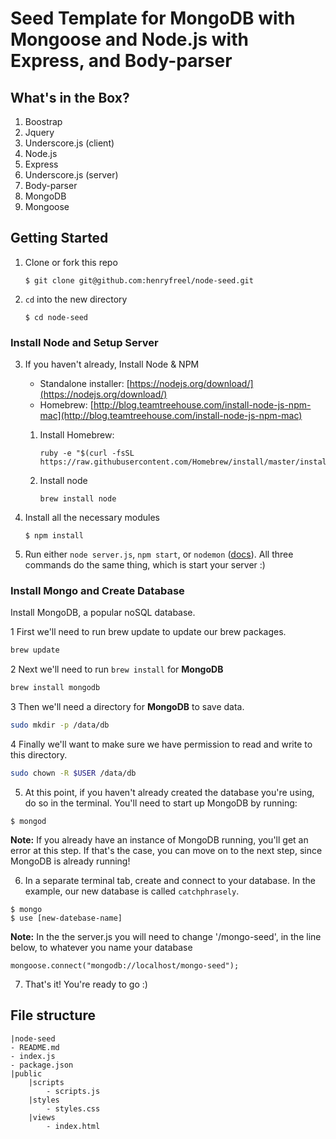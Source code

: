 # Seed Template for MongoDB with Mongoose and Node.js with Express, and Body-parser

## What's in the Box?

1. Boostrap
2. Jquery
3. Underscore.js (client)
4. Node.js
5. Express
6. Underscore.js (server)
7. Body-parser
8. MongoDB
9. Mongoose



## Getting Started 

1. Clone or fork this repo
	```
	$ git clone git@github.com:henryfreel/node-seed.git
	```

2. `cd` into the new directory
	```
	$ cd node-seed
	```

### Install Node and Setup Server

3. If you haven't already, Install Node & NPM
 	* Standalone installer: [https://nodejs.org/download/](https://nodejs.org/download/)
 	* Homebrew: [http://blog.teamtreehouse.com/install-node-js-npm-mac](http://blog.teamtreehouse.com/install-node-js-npm-mac)
 	
    1. Install Homebrew:

        ```
        ruby -e "$(curl -fsSL https://raw.githubusercontent.com/Homebrew/install/master/install)"
        ```

    2. Install node

        ```
        brew install node
        ```

4. Install all the necessary modules
	```
	$ npm install
	```

5. Run either `node server.js`, `npm start`, or `nodemon` (<a href="http://nodemon.io" target="_blank">docs</a>). All three commands do the same thing, which is start your server :)

### Install Mongo and Create Database

Install MongoDB, a popular noSQL database.

1 First we'll need to run brew update to update our brew packages.

  ```bash
  brew update
  ```
2 Next we'll need to run `brew install` for **MongoDB**

  ```bash
  brew install mongodb
  ```

3 Then we'll need a directory for **MongoDB** to save data.

  ```bash
  sudo mkdir -p /data/db
  ```

4 Finally we'll want to make sure we have permission to read and write to this directory.

  ```bash
  sudo chown -R $USER /data/db
  ```

5. At this point, if you haven't already created the database you're using, do so in the terminal. You'll need to start up MongoDB by running:

  ```
  $ mongod
  ```

  **Note:** If you already have an instance of MongoDB running, you'll get an error at this step. If that's the case, you can move on to the next step, since MongoDB is already running!

6. In a separate terminal tab, create and connect to your database. In the example, our new database is called `catchphrasely`.

  ```
  $ mongo
  $ use [new-datebase-name]
  ```
  **Note:** In the the server.js you will need to change '/mongo-seed', in the line below, to whatever you name your database

  ```
  mongoose.connect("mongodb://localhost/mongo-seed");
  ```

7. That's it! You're ready to go :)

## File structure

```
|node-seed
- README.md
- index.js
- package.json
|public
	|scripts
		- scripts.js
	|styles
		- styles.css
	|views
		- index.html

```